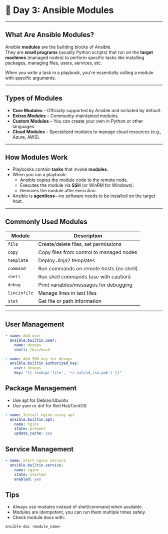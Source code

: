 # 📘 Day 3: Ansible Modules

---

## What Are Ansible Modules?

Ansible **modules** are the building blocks of Ansible.  
They are **small programs** (usually Python scripts) that run on the **target machines** (managed nodes) to perform specific tasks like installing packages, managing files, users, services, etc.

When you write a task in a playbook, you're essentially calling a module with specific arguments.

---

## Types of Modules

- **Core Modules** – Officially supported by Ansible and included by default.
- **Extras Modules** – Community-maintained modules.
- **Custom Modules** – You can create your own in Python or other languages.
- **Cloud Modules** – Specialized modules to manage cloud resources (e.g., Azure, AWS).

---

## How Modules Work

- Playbooks contain **tasks** that invoke **modules**.
- When you run a playbook:
  - Ansible copies the module code to the remote node.
  - Executes the module via **SSH** (or WinRM for Windows).
  - Removes the module after execution.
- Ansible is **agentless**—no software needs to be installed on the target host.

---

## Commonly Used Modules

| Module         | Description                                 |
|----------------|---------------------------------------------|
| `file`         | Create/delete files, set permissions        |
| `copy`         | Copy files from control to managed nodes    |
| `template`     | Deploy Jinja2 templates                     |
| `command`      | Run commands on remote hosts (no shell)     |
| `shell`        | Run shell commands (use with caution)       |
| `debug`        | Print variables/messages for debugging      |
| `lineinfile`   | Manage lines in text files                  |
| `stat`         | Get file or path information                |

---

## User Management

```yaml
- name: Add user
  ansible.builtin.user:
    name: devops
    shell: /bin/bash

- name: Add SSH key for devops
  ansible.builtin.authorized_key:
    user: devops
    key: "{{ lookup('file', '~/.ssh/id_rsa.pub') }}"
```

## Package Management

- Use apt for Debian/Ubuntu
- Use yum or dnf for Red Hat/CentOS

```yaml
- name: Install nginx using apt
  ansible.builtin.apt:
    name: nginx
    state: present
    update_cache: yes
```

## Service Management

```yaml
- name: Start nginx service
  ansible.builtin.service:
    name: nginx
    state: started
    enabled: yes
```

## Tips

- Always use modules instead of shell/command when available.
- Modules are idempotent, you can run them multiple times safely.
- Check module docs with:

```php
ansible-doc <module_name>
```
